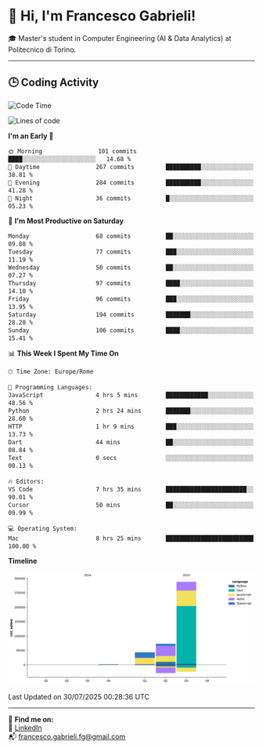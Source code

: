 # 👋 Hi, I'm Francesco Gabrieli!

🎓 Master's student in Computer Engineering (AI & Data Analytics) at Politecnico di Torino.  

---

## 🕒 Coding Activity

<!--START_SECTION:waka-->
![Code Time](http://img.shields.io/badge/Code%20Time-115%20hrs%2025%20mins-blue)

![Lines of code](https://img.shields.io/badge/From%20Hello%20World%20I%27ve%20Written-404.2%20thousand%20lines%20of%20code-blue)

**I'm an Early 🐤** 

```text
🌞 Morning                101 commits         ████░░░░░░░░░░░░░░░░░░░░░   14.68 % 
🌆 Daytime                267 commits         ██████████░░░░░░░░░░░░░░░   38.81 % 
🌃 Evening                284 commits         ██████████░░░░░░░░░░░░░░░   41.28 % 
🌙 Night                  36 commits          █░░░░░░░░░░░░░░░░░░░░░░░░   05.23 % 
```
📅 **I'm Most Productive on Saturday** 

```text
Monday                   68 commits          ██░░░░░░░░░░░░░░░░░░░░░░░   09.88 % 
Tuesday                  77 commits          ███░░░░░░░░░░░░░░░░░░░░░░   11.19 % 
Wednesday                50 commits          ██░░░░░░░░░░░░░░░░░░░░░░░   07.27 % 
Thursday                 97 commits          ████░░░░░░░░░░░░░░░░░░░░░   14.10 % 
Friday                   96 commits          ███░░░░░░░░░░░░░░░░░░░░░░   13.95 % 
Saturday                 194 commits         ███████░░░░░░░░░░░░░░░░░░   28.20 % 
Sunday                   106 commits         ████░░░░░░░░░░░░░░░░░░░░░   15.41 % 
```


📊 **This Week I Spent My Time On** 

```text
🕑︎ Time Zone: Europe/Rome

💬 Programming Languages: 
JavaScript               4 hrs 5 mins        ████████████░░░░░░░░░░░░░   48.56 % 
Python                   2 hrs 24 mins       ███████░░░░░░░░░░░░░░░░░░   28.60 % 
HTTP                     1 hr 9 mins         ███░░░░░░░░░░░░░░░░░░░░░░   13.73 % 
Dart                     44 mins             ██░░░░░░░░░░░░░░░░░░░░░░░   08.84 % 
Text                     0 secs              ░░░░░░░░░░░░░░░░░░░░░░░░░   00.13 % 

🔥 Editors: 
VS Code                  7 hrs 35 mins       ███████████████████████░░   90.01 % 
Cursor                   50 mins             ██░░░░░░░░░░░░░░░░░░░░░░░   09.99 % 

💻 Operating System: 
Mac                      8 hrs 25 mins       █████████████████████████   100.00 % 
```

**Timeline**

![Lines of Code chart](https://raw.githubusercontent.com/francescogabrieli/francescogabrieli/main/assets/bar_graph.png)


 Last Updated on 30/07/2025 00:28:36 UTC
<!--END_SECTION:waka-->


---



🔗 **Find me on:**  
💼 [LinkedIn](https://www.linkedin.com/in/francesco-gabrieli)  
📬 francesco.gabrieli.fg@gmail.com  



